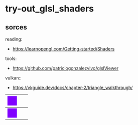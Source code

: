 # try-out_glsl_shaders


## sorces

reading:

 - https://learnopengl.com/Getting-started/Shaders

tools:

 - https://github.com/patriciogonzalezvivo/glslViewer

vulkan::

 - https://vkguide.dev/docs/chapter-2/triangle_walkthrough/

|<img width="30" alt="demo" src="./examples/01.png">| | |
|:---:|:---:|:---:|
|<img width="30" alt="demo" src="./examples/01.png">| | |
